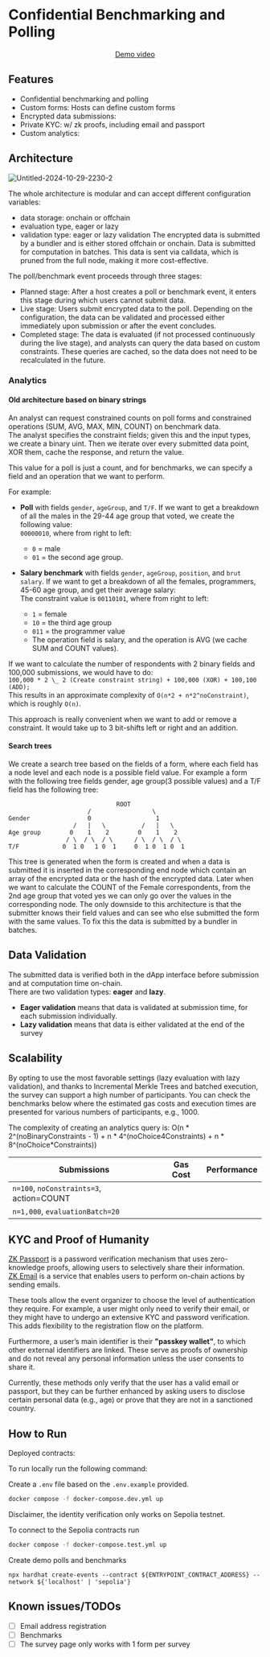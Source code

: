 # Confidential Benchmarking and Polling

<center>
  <a href='https://vimeo.com/1087068508/6370681246?share=copy'> Demo video </a>
</center>

## Features

- Confidential benchmarking and polling
- Custom forms: Hosts can define custom forms
- Encrypted data submissions:
- Private KYC: w/ zk proofs, including email and passport
- Custom analytics:

## Architecture
![Untitled-2024-10-29-2230-2](https://github.com/user-attachments/assets/c1f40057-92e9-4376-8930-7b19afeff978)

The whole architecture is modular and can accept different configuration variables:
- data storage: onchain or offchain
- evaluation type, eager or lazy
- validation type: eager or lazy validation
The encrypted data is submitted by a bundler and is either stored offchain or onchain. Data is submitted for computation in batches. This data is sent via calldata, which is pruned from the full node, making it more cost-effective.

The poll/benchmark event proceeds through three stages:
- Planned stage: After a host creates a poll or benchmark event, it enters this stage during which users cannot submit data.
- Live stage: Users submit encrypted data to the poll. Depending on the configuration, the data can be validated and processed either immediately upon submission or after the event concludes.
- Completed stage: The data is evaluated (if not processed continuously during the live stage), and analysts can query the data based on custom constraints. These queries are cached, so the data does not need to be recalculated in the future.

### Analytics

#### Old architecture based on binary strings
An analyst can request constrained counts on poll forms and constrained operations (SUM, AVG, MAX, MIN, COUNT) on benchmark data.  
The analyst specifies the constraint fields; given this and the input types, we create a binary uint. Then we iterate over every submitted data point, XOR them, cache the response, and return the value.

This value for a poll is just a count, and for benchmarks, we can specify a field and an operation that we want to perform.

For example:

- **Poll** with fields `gender`, `ageGroup`, and `T/F`. If we want to get a breakdown of all the males in the 29-44 age group that voted, we create the following value:  
  `00000010`, where from right to left:

  - `0` = male
  - `01` = the second age group.

- **Salary benchmark** with fields `gender`, `ageGroup`, `position`, and `brut salary`. If we want to get a breakdown of all the females, programmers, 45-60 age group, and get their average salary:  
  The constraint value is `00110101`, where from right to left:
  - `1` = female
  - `10` = the third age group
  - `011` = the programmer value
  - The operation field is salary, and the operation is AVG (we cache SUM and COUNT values).

If we want to calculate the number of respondents with 2 binary fields and 100,000 submissions, we would have to do:  
`100,000 * 2 \_ 2 (Create constraint string) + 100,000 (XOR) + 100,100 (ADD);`  
This results in an approximate complexity of `O(n*2 + n*2^noConstraint)`, which is roughly `O(n)`.

This approach is really convenient when we want to add or remove a constraint. It would take up to 3 bit-shifts left or right and an addition.

#### Search trees

We create a search tree based on the fields of a form, where each field has a node level and each node is a possible field value.
For example a form with the following tree fields gender, age group(3 possible values) and a T/F field has the following tree:
```
                              ROOT
                      /                 \
Gender                0                  1
                  /   |   \          /   |   \   
Age group        0    1    2        0    1    2       
                / \  / \  / \      / \  / \  / \     
T/F            0  1 0   1 0  1     0  1 0  1 0  1
```

This tree is generated when the form is created and when a data is submitted it is inserted in the corresponding end node which contain an array of the encrypted data or the hash of the encrypted data. Later when we want to calculate the COUNT of the Female correspondents, from the 2nd age group that voted yes we can only go over the values in the corresponding node.
The only downside to this architecture is that the submitter knows their field values and can see who else submitted the form with the same values. To fix this the data is submitted by a bundler in batches.

## Data Validation

The submitted data is verified both in the dApp interface before submission and at computation time on-chain.  
There are two validation types: **eager** and **lazy**.

- **Eager validation** means that data is validated at submission time, for each submission individually.
- **Lazy validation** means that data is either validated at the end of the survey

## Scalability

By opting to use the most favorable settings (lazy evaluation with lazy validation), and thanks to Incremental Merkle Trees and batched execution, the survey can support a high number of participants.
You can check the benchmarks below where the estimated gas costs and execution times are presented for various numbers of participants, e.g., 1000.

The complexity of creating an analytics query is:
O(n * 2^(noBinaryConstraints - 1) + n * 4^(noChoice4Constraints) + n * 8^(noChoice*Constraints))

| Submissions                              | Gas Cost | Performance |
| ---------------------------------------- | -------- | ----------- |
| `n=100`, `noConstraints=3`, action=COUNT |          |             |
| `n=1,000`, `evaluationBatch=20`          |          |             |

## KYC and Proof of Humanity

[ZK Passport](https://self.xyz) is a password verification mechanism that uses zero-knowledge proofs, allowing users to selectively share their information.  
[ZK Email](https://prove.email/) is a service that enables users to perform on-chain actions by sending emails.

These tools allow the event organizer to choose the level of authentication they require. For example, a user might only need to verify their email, or they might have to undergo an extensive KYC and password verification. This adds flexibility to the registration flow on the platform.  

Furthermore, a user’s main identifier is their **"passkey wallet"**, to which other external identifiers are linked. These serve as proofs of ownership and do not reveal any personal information unless the user consents to share it.

Currently, these methods only verify that the user has a valid email or passport, but they can be further enhanced by asking users to disclose certain personal data (e.g., age) or prove that they are not in a sanctioned country.

## How to Run

Deployed contracts:

To run locally run the following command:

Create a `.env` file based on the `.env.example` provided.

```bash
docker compose -f docker-compose.dev.yml up
```

Disclaimer, the identity verification only works on Sepolia testnet.

To connect to the Sepolia contracts run

```bash
docker compose -f docker-compose.test.yml up
```

Create demo polls and benchmarks
```
npx hardhat create-events --contract ${ENTRYPOINT_CONTRACT_ADDRESS} --network ${'localhost' | 'sepolia'}
```
<!-- TODO
  tasks
 -->

## Known issues/TODOs

- [ ] Email address registration
- [ ] Benchmarks
- [ ] The survey page only works with 1 form per survey
